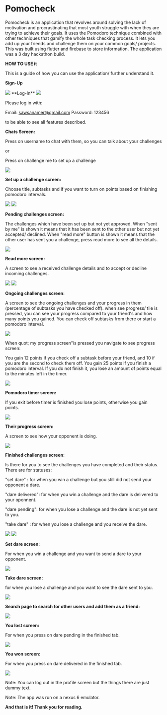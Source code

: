 # **Pomocheck**

Pomocheck is an application that revolves around solving the lack of motivation and procrastinating that most youth struggle with when they are trying to achieve their goals. It uses the Pomodoro technique combined with other techniques that gamify the whole task checking process. It lets you add up your friends and challenge them on your common goals/ projects. This was built using flutter and firebase to store information. The application was a 3 day hackathon build.

**HOW TO USE it**

This is a guide of how you can use the application/ further understand it.

**Sign-Up**

<img src="readme_images/image001.jpg" >
**Log-In**

<img src="readme_images/image002.jpg" >

Please log in with:

Email: sawsanamer@gmail.com
Password: 123456

to be able to see all features described.

**Chats Screen:**

Press on username to chat with them, so you can talk about your challenges

or

Press on challenge me to set up a challenge

<img src="readme_images/image003.jpg" >

**Set up a challenge screen:**

Choose title, subtasks and if you want to turn on points based on finishing pomodoro intervals.

<img src="readme_images/image004.jpg" >
<img src="readme_images/image005.jpg" >


**Pending challenges screen:**

The challenges which have been set up but not yet approved. When &quot;sent by me&quot; is shown it means that it has been sent to the other user but not yet accepted/ declined. When &quot;read more&quot; button is shown it means that the other user has sent you a challenge, press read more to see all the details.

<img src="readme_images/image006.jpg" >

**Read more screen:**

A screen to see a received challenge details and to accept or decline incoming challenges.

<img src="readme_images/image007.jpg" >
<img src="readme_images/image008.jpg" >

**Ongoing challenges screen:**

A screen to see the ongoing challenges and your progress in them (percentage of subtasks you have checked off). when see progress/ tile is pressed, you can see your progress compared to your friend&#39;s and how many points you gained. You can check off subtasks from there or start a pomodoro interval.

<img src="readme_images/image009.jpg" >

When quot; my progress screen&quot;is pressed you navigate to see progress screen:

You gain 12 points if you check off a subtask before your friend, and 10 if you are the second to check them off. You gain 25 points if you finish a pomodoro interval. If you do not finish it, you lose an amount of points equal to the minutes left in the timer.

<img src="readme_images/image010.jpg" >

**Pomodoro timer screen:**

If you exit before timer is finished you lose points, otherwise you gain points.

<img src="readme_images/image011.jpg" >

**Their progress screen:**

A screen to see how your opponent is doing.

<img src="readme_images/image012.jpg" >

**Finished challenges screen:**

Is there for you to see the challenges you have completed and their status. There are for statuses:

&quot;set dare&quot; : for when you win a challenge but you still did not send your opponent a dare.

&quot;dare delivered&quot;: for when you win a challenge and the dare is delivered to your oponnent.

&quot;dare pending&quot;: for when you lose a challenge and the dare is not yet sent to you.

&quot;take dare&quot; : for when you lose a challenge and you receive the dare.

<img src="readme_images/image013.jpg" >
<img src="readme_images/image014.jpg" >


**Set dare screen:**

For when you win a challenge and you want to send a dare to your opponent.

<img src="readme_images/image015.jpg" >

**Take dare screen:**

for when you lose a challenge and you want to see the dare sent to you.

<img src="readme_images/image016.jpg" >

**Search page to search for other users and add them as a friend:**

<img src="readme_images/image017.png" >

**You lost screen:**

For when you press on dare pending in the finished tab.

<img src="readme_images/image018.png" >

**You won screen:**

For when you press on dare delivered in the finished tab.

<img src="readme_images/image019.png" >

Note: You can log out in the profile screen but the things there are just dummy text.

Note: The app was run on a nexus 6 emulator.

**And that is it! Thank you for reading.**
